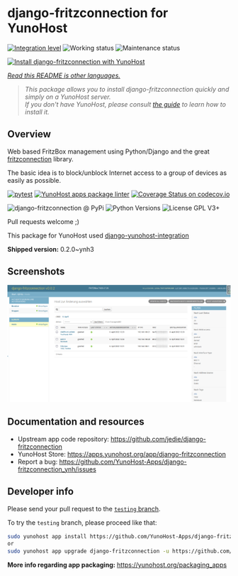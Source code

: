 <!--
N.B.: This README was automatically generated by <https://github.com/YunoHost/apps/tree/master/tools/readme_generator>
It shall NOT be edited by hand.
-->

# django-fritzconnection for YunoHost

[![Integration level](https://dash.yunohost.org/integration/django-fritzconnection.svg)](https://dash.yunohost.org/appci/app/django-fritzconnection) ![Working status](https://ci-apps.yunohost.org/ci/badges/django-fritzconnection.status.svg) ![Maintenance status](https://ci-apps.yunohost.org/ci/badges/django-fritzconnection.maintain.svg)

[![Install django-fritzconnection with YunoHost](https://install-app.yunohost.org/install-with-yunohost.svg)](https://install-app.yunohost.org/?app=django-fritzconnection)

*[Read this README is other languages.](./ALL_README.md)*

> *This package allows you to install django-fritzconnection quickly and simply on a YunoHost server.*  
> *If you don't have YunoHost, please consult [the guide](https://yunohost.org/install) to learn how to install it.*

## Overview

Web based FritzBox management using Python/Django and the great [fritzconnection](https://github.com/kbr/fritzconnection) library.

The basic idea is to block/unblock Internet access to a group of devices as easily as possible.


[![pytest](https://github.com/YunoHost-Apps/django-fritzconnection_ynh/actions/workflows/pytest.yml/badge.svg?branch=master)](https://github.com/YunoHost-Apps/django-fritzconnection_ynh/actions/workflows/pytest.yml) [![YunoHost apps package linter](https://github.com/YunoHost-Apps/django-fritzconnection_ynh/actions/workflows/package_linter.yml/badge.svg)](https://github.com/YunoHost-Apps/django-fritzconnection_ynh/actions/workflows/package_linter.yml) [![Coverage Status on codecov.io](https://codecov.io/gh/YunoHost-Apps/django-fritzconnection_ynh/branch/master/graph/badge.svg)](https://codecov.io/gh/YunoHost-Apps/django-fritzconnection_ynh)

![django-fritzconnection @ PyPi](https://img.shields.io/pypi/v/django-fritzconnection?label=django-fritzconnection%20%40%20PyPi)
![Python Versions](https://img.shields.io/pypi/pyversions/django-fritzconnection)
![License GPL V3+](https://img.shields.io/pypi/l/django-fritzconnection)

Pull requests welcome ;)

This package for YunoHost used [django-yunohost-integration](https://github.com/YunoHost-Apps/django_yunohost_integration)


**Shipped version:** 0.2.0~ynh3

## Screenshots

![Screenshot of django-fritzconnection](./doc/screenshots/screenshot.png)

## Documentation and resources

- Upstream app code repository: <https://github.com/jedie/django-fritzconnection>
- YunoHost Store: <https://apps.yunohost.org/app/django-fritzconnection>
- Report a bug: <https://github.com/YunoHost-Apps/django-fritzconnection_ynh/issues>

## Developer info

Please send your pull request to the [`testing` branch](https://github.com/YunoHost-Apps/django-fritzconnection_ynh/tree/testing).

To try the `testing` branch, please proceed like that:

```bash
sudo yunohost app install https://github.com/YunoHost-Apps/django-fritzconnection_ynh/tree/testing --debug
or
sudo yunohost app upgrade django-fritzconnection -u https://github.com/YunoHost-Apps/django-fritzconnection_ynh/tree/testing --debug
```

**More info regarding app packaging:** <https://yunohost.org/packaging_apps>
